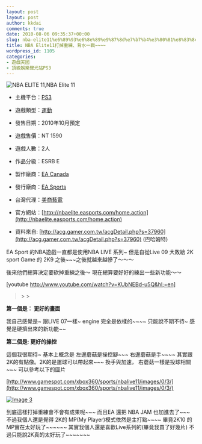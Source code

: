 ```yaml
---
layout: post
layout: post
author: kkdai
comments: true
date: 2010-08-06 09:35:37+00:00
slug: nba-elite11%e6%89%93%e6%8e%89%e9%87%8d%e7%b7%b4%e3%80%81%e8%83%8c%e6%b0%b4%e4%b8%80%e6%88%b0
title: NBA Elite11打掉重練、背水一戰~~~~
wordpress_id: 1105
categories:
- 遊戲天國
- 頂級娛樂聲光站PS3
---
```


 

![NBA ELITE 11,NBA Elite 11](http://pic.bahamut.com.tw/B/ACG/c/60/0000037960.JPG)

 

  
  * 主機平台：[PS3](http://acg.gamer.com.tw/?p=ps3)
   
  * 遊戲類型：[運動](http://acg.gamer.com.tw/saleList.php?t=1&s=6&k=%E9%81%8B%E5%8B%95)
   
  * 發售日期：2010年10月預定 
   
  * 遊戲售價：NT 1590 
   
  * 遊戲人數：2人 
   
  * 作品分級：ESRB E 
    
  * 製作廠商：[EA Canada](http://acg.gamer.com.tw/search.php?st=1&kw=EA+Canada)
   
  * 發行廠商：[EA Sports](http://acg.gamer.com.tw/search.php?st=1&kw=EA+Sports)
   
  * 台灣代理：[美商藝電](http://acg.gamer.com.tw/search.php?st=1&kw=%E7%BE%8E%E5%95%86%E8%97%9D%E9%9B%BB)
   
  * 官方網站：[http://nbaelite.easports.com/home.action](http://nbaelite.easports.com/home.action)
   
  * 資料來自: [http://acg.gamer.com.tw/acgDetail.php?s=37960](http://acg.gamer.com.tw/acgDetail.php?s=37960) (巴哈姆特) 
 

EA Sport 的NBA遊戲一直都是使用NBA LIVE 系列~ 但是自從Live 09 大敗給 2K sport Game 的 2K9 之後~~~之後就越來越慘了～～～

 

後來他們總算決定要砍掉重練之後～ 現在總算要好好的練出一些新功能～～

 

[youtube http://www.youtube.com/watch?v=KUbNEBd-u5Q&hl;=en]

 

<blockquote>  
> 
>   </blockquote>

 

 

**第一個是： 更好的畫面**

 

我自己感覺是~ 跟LIVE 07一樣~ engine 完全是依樣的~~~~ 只能說不期不待~ 感覺是硬擠出來的新功能~~

 

 

**第二個是: 更好的操控**

 

這個我很期待~ 基本上概念是 左邊蘑菇是操控腳~~~ 右邊蘑菇是手~~~~ 其實跟2K的有點像。2K的是運球可以帶起來~~~ 換手與加速， 右蘑菇一樣是投球相關~~~ 可以參考以下的圖片

 

[http://www.gamespot.com/xbox360/sports/nbalive11/images/0/3/](http://www.gamespot.com/xbox360/sports/nbalive11/images/0/3/)

 

[![Image 3](http://image.gamespotcdn.net/gamespot/images/2010/172/988960_20100622_790screen003.jpg)](http://www.gamespot.com/xbox360/sports/nbalive11/images/0/4/?tag=screenshot)

 

 

到底這樣打掉重練會不會有成果呢~~~ 而且EA 還把 NBA JAM 也加進去了~~~ 不過我個人還是覺得 2K的 MP(My Player)模式依然是主打點~~~~ 畢竟2K10 的MP實在太好玩了~~~~~~ 其實我個人還是喜歡Live系列的(畢竟我買了好幾片) 不過只能說2K真的太好玩了~~~~~~~
